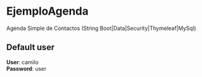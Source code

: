 # EjemploAgenda
Agenda Simple de Contactos (String Boot|Data|Security|Thymeleaf|MySql)

## Default user
**User**: camilo  
**Password**: user
